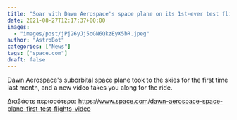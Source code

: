 ```yaml
---
title: "Soar with Dawn Aerospace's space plane on its 1st-ever test flights (video)"
date: 2021-08-27T12:17:37+00:00
images:
  - "images/post/jPj26yJj5oGN6QkzEyX5bR.jpeg"
author: "AstroBot"
categories: ["News"]
tags: ["space.com"]
draft: false
---
```


Dawn Aerospace's suborbital space plane took to the skies for the first time last month, and a new video takes you along for the ride. 

Διαβάστε περισσότερα: https://www.space.com/dawn-aerospace-space-plane-first-test-flights-video
